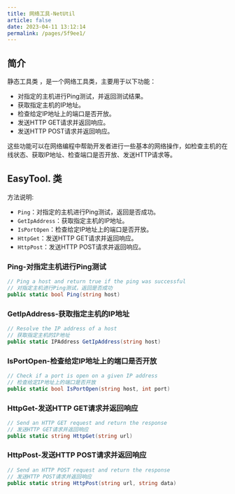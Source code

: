 ```yaml
---
title: 网络工具-NetUtil
article: false
date: 2023-04-11 13:12:14
permalink: /pages/5f9ee1/
---
```


## 简介

静态工具类 <Badge text=""/>，是一个网络工具类，主要用于以下功能：

- 对指定的主机进行Ping测试，并返回测试结果。
- 获取指定主机的IP地址。
- 检查给定IP地址上的端口是否开放。
- 发送HTTP GET请求并返回响应。
- 发送HTTP POST请求并返回响应。

这些功能可以在网络编程中帮助开发者进行一些基本的网络操作，如检查主机的在线状态、获取IP地址、检查端口是否开放、发送HTTP请求等。

## EasyTool. 类

方法说明:

- `Ping`：对指定的主机进行Ping测试，返回是否成功。
- `GetIpAddress`：获取指定主机的IP地址。
- `IsPortOpen`：检查给定IP地址上的端口是否开放。
- `HttpGet`：发送HTTP GET请求并返回响应。
- `HttpPost`：发送HTTP POST请求并返回响应。

### Ping-对指定主机进行Ping测试

```csharp
// Ping a host and return true if the ping was successful
// 对指定主机进行Ping测试，返回是否成功
public static bool Ping(string host)
```

### GetIpAddress-获取指定主机的IP地址

```csharp
// Resolve the IP address of a host
// 获取指定主机的IP地址
public static IPAddress GetIpAddress(string host)
```

### IsPortOpen-检查给定IP地址上的端口是否开放

```csharp
// Check if a port is open on a given IP address
// 检查给定IP地址上的端口是否开放
public static bool IsPortOpen(string host, int port)
```

### HttpGet-发送HTTP GET请求并返回响应

```csharp
// Send an HTTP GET request and return the response
// 发送HTTP GET请求并返回响应
public static string HttpGet(string url)
```

### HttpPost-发送HTTP POST请求并返回响应

```csharp
// Send an HTTP POST request and return the response
// 发送HTTP POST请求并返回响应
public static string HttpPost(string url, string data)
```
